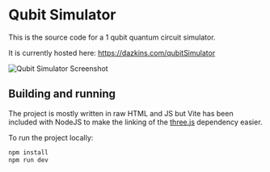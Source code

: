 # Qubit Simulator

This is the source code for a 1 qubit quantum circuit simulator.

It is currently hosted here: https://dazkins.com/qubitSimulator

![Qubit Simulator Screenshot](https://github.com/DazKins/qubit-simulator/assets/3652981/d41798e5-7eb9-4695-b055-0471795abac6)

## Building and running

The project is mostly written in raw HTML and JS but Vite has been included with NodeJS to make the linking of the [three.js](https://threejs.org/) dependency easier.

To run the project locally:

```bash
npm install
npm run dev
```
